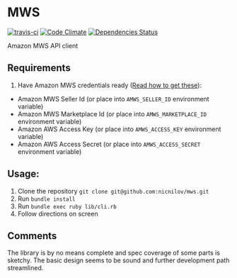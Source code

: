 # MWS

[![travis-ci](https://travis-ci.org/nicnilov/mws.png?branch=master)](https://travis-ci.org/nicnilov/mws) [![Code Climate](https://codeclimate.com/repos/55047d886956806dde003e4d/badges/eb187fcc36fcc0c8d786/gpa.svg)](https://codeclimate.com/repos/55047d886956806dde003e4d/feed) [![Dependencies Status](https://gemnasium.com/nicnilov/mws.svg)](https://gemnasium.com/nicnilov/mws)

Amazon MWS API client

## Requirements
1. Have Amazon MWS credentials ready ([Read how to get these](http://docs.developer.amazonservices.com/en_US/dev_guide/DG_Registering.html)):
  * Amazon MWS Seller Id (or place into `AMWS_SELLER_ID` environment variable)
  * Amazon MWS Marketplace Id (or place into `AMWS_MARKETPLACE_ID` environment variable)
  * Amazon AWS Access Key (or place into `AMWS_ACCESS_KEY` environment variable)
  * Amazon AWS Access Secret (or place into `AMWS_ACCESS_SECRET` environment variable)
 

## Usage:

1. Clone the repository `git clone git@github.com:nicnilov/mws.git`
2. Run `bundle install`
3. Run `bundle exec ruby lib/cli.rb`
4. Follow directions on screen

## Comments

The library is by no means complete and spec coverage of some parts is sketchy. The basic design seems to be sound and further development path streamlined.
